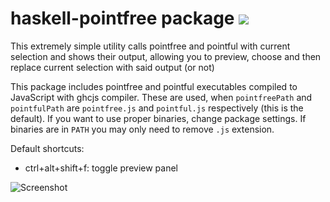 # haskell-pointfree package ![](https://david-dm.org/atom-haskell/haskell-pointfree.svg)

This extremely simple utility calls pointfree and pointful
with current selection and shows their output, allowing you to
preview, choose and then replace current selection with said
output (or not)

This package includes pointfree and pointful executables compiled to JavaScript with ghcjs compiler. These are used, when `pointfreePath` and `pointfulPath` are `pointfree.js` and `pointful.js` respectively (this is the default). If you want to use proper binaries, change package settings. If binaries are in `PATH` you may only need to remove `.js` extension.

Default shortcuts:

* ctrl+alt+shift+f: toggle preview panel

![Screenshot](https://raw.githubusercontent.com/lierdakil/atom-haskell-pointfree/master/screen.png)
